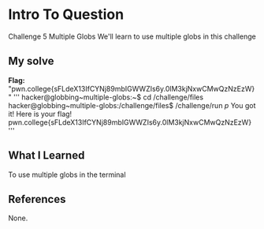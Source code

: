 # Intro To Question
Challenge 5
Multiple Globs 
We'll learn to use multiple globs in this challenge 
## My solve
**Flag:** "pwn.college{sFLdeX13IfCYNj89mbIGWWZIs6y.0lM3kjNxwCMwQzNzEzW}"
'''
hacker@globbing~multiple-globs:~$ cd /challenge/files
hacker@globbing~multiple-globs:/challenge/files$ /challenge/run *p*
You got it! Here is your flag!
pwn.college{sFLdeX13IfCYNj89mbIGWWZIs6y.0lM3kjNxwCMwQzNzEzW}
'''
## What I Learned
To use multiple globs in the terminal 
## References
None.

